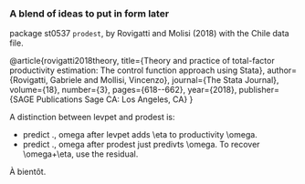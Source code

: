 ### A blend of ideas to put in form later

package st0537 ```prodest```, by Rovigatti and Molisi (2018) with the Chile data file. 

@article{rovigatti2018theory,
  title={Theory and practice of total-factor productivity estimation: The control function approach using Stata},
  author={Rovigatti, Gabriele and Mollisi, Vincenzo},
  journal={The Stata Journal},
  volume={18},
  number={3},
  pages={618--662},
  year={2018},
  publisher={SAGE Publications Sage CA: Los Angeles, CA}
}

A distinction between levpet and prodest is:
-	predict ., omega after levpet adds \eta to productivity \omega.
-	predict ., omega after prodest just predivts \omega. To recover \omega+\eta, use the residual.

À bientôt.
